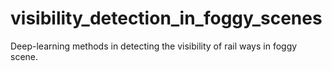 # visibility_detection_in_foggy_scenes
Deep-learning methods in detecting the visibility of rail ways in foggy scene.
